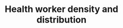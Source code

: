 ---
actual_indicator_available: 'Number of health workers per 1000 population and by metropolitan
  status '
actual_indicator_available_description: Health care workers include active physicians,
  physician assistants, advanced practice registered nurse, nurse practitioners, clinical
  nurse specialist, certified registered nurse anesthetists, and advance practice
  nurse midwives.
comments_and_limitations: Metro/non-metro indicator and population data are obtained
  from AHRF.
computation_units: Number of health care workers (per 1000 population)
data_non_statistical: false
date_metadata_updated: December 2016
date_of_national_source_publication: July 2016
disaggregation_geography: National and by metro status
goal_meta_link: http://unstats.un.org/sdgs/files/metadata-compilation/Metadata-Goal-3.pdf
graph: longitudinal
graph_title: US health care workers per 1000 population
graph_type: line
has_metadata: true
indicator: 3.c.1
indicator_definition: Number of health workers per 1000 population.
indicator_name: Health worker density and distribution
indicator_sort_order: 03-0c-01
indicator_variable: healthworker_density
layout: indicator
method_of_computation: 'Number of health workers by cadre / Total population Method
  of measurement National database or registry of health workers, preferably at individual
  level. Method of estimation If there is a national database or registry, there should
  be regular assessment of completeness using census data, professional association
  registers, facility censuses, etc. Health worker concentration: percentage of all
  health workers working in urban areas divided by percentage of total population
  in urban areas.'
national_geographical_coverage: United States
periodicity: Annual
permalink: /3-c-1/
published: true
reporting_status: complete
scheduled_update_by_national_source: July 2017
sdg_goal: 3
source_active_1: true
source_agency_staff_email_1: healthwrkforcecenter@hrsa.gov
source_agency_staff_name_1: Joanna Yoon
source_agency_survey_dataset_1: NCHWA/HRSA/AHRF
source_notes_1: null
source_title_1: null
source_url_1: http://ahrf.hrsa.gov/
target: Substantially increase health financing and the recruitment, development,
  training and retention of the health workforce in developing countries, especially
  in least developed countries and small island developing States.
target_id: 3.c
title: Health worker density and distribution
un_custodial_agency: WHO
un_designated_tier: '1'
us_method_of_computation: "Data are derived from several data sources. Physician information\
  \ is from the American Medical Association Physician Master file. Physician assistant,\
  \ advanced practice registered nurse, nurse practitioner,clinical nurse specialist,certified\
  \ registered nurse anesthetists, and advance practice nurse midwife data are from\
  \ the Centers from Medicare and Medicaid Services (CMS) National Provider Identification\
  \ (NPI) File. The Administrative Simplification provisions of the Health Insurance\
  \ Portability and Accountability Act of 1996 (HIPAA) mandated the adoption of standard\
  \ unique identifiers for health care providers and health plans. The NPI is a unique\
  \ identifier developed by CMS. Covered health care providers and all health plans\
  \ and health care clearinghouses must use the NPIs in the administrative and financial\
  \ transactions adopted under HIPAA. 2010 Population information is from 2010 Census\
  \ Redistricting Data (Public Law 94-171) Summary File, U.S. Census Bureau and 2011-2014\
  \ Population Estimates are from the Bureau of the Census and include the calculated\
  \ number of people living in an area as of July 1. The estimated population is calculated\
  \ from a components of change model that incorporates information on natural change\
  \ (births, deaths) and net migration (net internal migration, net international\
  \ migration) that has occurred in an area since a Census 2000 reference date for\
  \ 2001-2009 estimates and Census 2010 for 2011-2014 estimates. 2013 metro/non-metro\
  \ information is from the U.S. Department of Agriculture\u2019s Economic Research\
  \ Service (ERS) website:  http://www.ers.usda.gov/data-products/rural-urban-continuum-codes.aspx."
variable_description: null
variable_notes: null
---